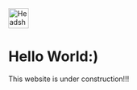 <html>
<body>
  
  <img src="https://i.postimg.cc/wBrSkcrx/40212635-710494179302774-6326379903797166080-o.jpg" width="40" height="40" alt="Headshot">
  <h1>Hello World:)</h1>
    <p>This website is under construction!!!</p>
</body>
</html>
